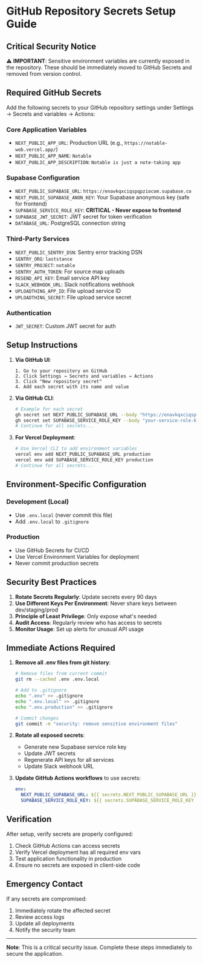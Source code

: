 # GitHub Repository Secrets Setup Guide

## Critical Security Notice

⚠️ **IMPORTANT**: Sensitive environment variables are currently exposed in the repository. These should be immediately moved to GitHub Secrets and removed from version control.

## Required GitHub Secrets

Add the following secrets to your GitHub repository settings under Settings → Secrets and variables → Actions:

### Core Application Variables
- `NEXT_PUBLIC_APP_URL`: Production URL (e.g., `https://notable-web.vercel.app/`)
- `NEXT_PUBLIC_APP_NAME`: `Notable`
- `NEXT_PUBLIC_APP_DESCRIPTION`: `Notable is just a note-taking app`

### Supabase Configuration
- `NEXT_PUBLIC_SUPABASE_URL`: `https://enavkqxciqspqpziocom.supabase.co`
- `NEXT_PUBLIC_SUPABASE_ANON_KEY`: Your Supabase anonymous key (safe for frontend)
- `SUPABASE_SERVICE_ROLE_KEY`: **CRITICAL - Never expose to frontend**
- `SUPABASE_JWT_SECRET`: JWT secret for token verification
- `DATABASE_URL`: PostgreSQL connection string

### Third-Party Services
- `NEXT_PUBLIC_SENTRY_DSN`: Sentry error tracking DSN
- `SENTRY_ORG`: `laststance`
- `SENTRY_PROJECT`: `notable`
- `SENTRY_AUTH_TOKEN`: For source map uploads
- `RESEND_API_KEY`: Email service API key
- `SLACK_WEBHOOK_URL`: Slack notifications webhook
- `UPLOADTHING_APP_ID`: File upload service ID
- `UPLOADTHING_SECRET`: File upload service secret

### Authentication
- `JWT_SECRET`: Custom JWT secret for auth

## Setup Instructions

1. **Via GitHub UI**:
   ```
   1. Go to your repository on GitHub
   2. Click Settings → Secrets and variables → Actions
   3. Click "New repository secret"
   4. Add each secret with its name and value
   ```

2. **Via GitHub CLI**:
   ```bash
   # Example for each secret
   gh secret set NEXT_PUBLIC_SUPABASE_URL --body "https://enavkqxciqspqpziocom.supabase.co"
   gh secret set SUPABASE_SERVICE_ROLE_KEY --body "your-service-role-key"
   # Continue for all secrets...
   ```

3. **For Vercel Deployment**:
   ```bash
   # Use Vercel CLI to add environment variables
   vercel env add NEXT_PUBLIC_SUPABASE_URL production
   vercel env add SUPABASE_SERVICE_ROLE_KEY production
   # Continue for all secrets...
   ```

## Environment-Specific Configuration

### Development (Local)
- Use `.env.local` (never commit this file)
- Add `.env.local` to `.gitignore`

### Production
- Use GitHub Secrets for CI/CD
- Use Vercel Environment Variables for deployment
- Never commit production secrets

## Security Best Practices

1. **Rotate Secrets Regularly**: Update secrets every 90 days
2. **Use Different Keys Per Environment**: Never share keys between dev/staging/prod
3. **Principle of Least Privilege**: Only expose what's needed
4. **Audit Access**: Regularly review who has access to secrets
5. **Monitor Usage**: Set up alerts for unusual API usage

## Immediate Actions Required

1. **Remove all .env files from git history**:
   ```bash
   # Remove files from current commit
   git rm --cached .env .env.local
   
   # Add to .gitignore
   echo ".env" >> .gitignore
   echo ".env.local" >> .gitignore
   echo ".env.production" >> .gitignore
   
   # Commit changes
   git commit -m "security: remove sensitive environment files"
   ```

2. **Rotate all exposed secrets**:
   - Generate new Supabase service role key
   - Update JWT secrets
   - Regenerate API keys for all services
   - Update Slack webhook URL

3. **Update GitHub Actions workflows** to use secrets:
   ```yaml
   env:
     NEXT_PUBLIC_SUPABASE_URL: ${{ secrets.NEXT_PUBLIC_SUPABASE_URL }}
     SUPABASE_SERVICE_ROLE_KEY: ${{ secrets.SUPABASE_SERVICE_ROLE_KEY }}
   ```

## Verification

After setup, verify secrets are properly configured:

1. Check GitHub Actions can access secrets
2. Verify Vercel deployment has all required env vars
3. Test application functionality in production
4. Ensure no secrets are exposed in client-side code

## Emergency Contact

If any secrets are compromised:
1. Immediately rotate the affected secret
2. Review access logs
3. Update all deployments
4. Notify the security team

---

**Note**: This is a critical security issue. Complete these steps immediately to secure the application.
